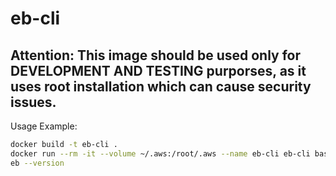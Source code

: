 # eb-cli

## Attention: This image should be used only for DEVELOPMENT AND TESTING purporses, as it uses root installation which can cause security issues.

Usage Example:
``` bash
docker build -t eb-cli .
docker run --rm -it --volume ~/.aws:/root/.aws --name eb-cli eb-cli bash
eb --version
```
